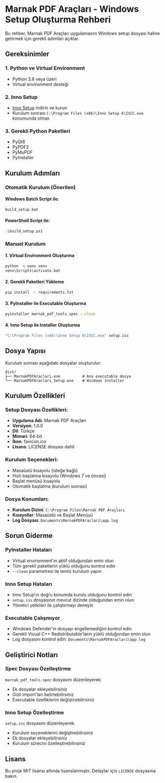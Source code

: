 # Marnak PDF Araçları - Windows Setup Oluşturma Rehberi

Bu rehber, Marnak PDF Araçları uygulamasını Windows setup dosyası haline getirmek için gerekli adımları açıklar.

## Gereksinimler

### 1. Python ve Virtual Environment
- Python 3.8 veya üzeri
- Virtual environment desteği

### 2. Inno Setup
- [Inno Setup](https://jrsoftware.org/isinfo.php) indirin ve kurun
- Kurulum sonrası `C:\Program Files (x86)\Inno Setup 6\ISCC.exe` konumunda olmalı

### 3. Gerekli Python Paketleri
- PyQt6
- PyPDF2
- PyMuPDF
- PyInstaller

## Kurulum Adımları

### Otomatik Kurulum (Önerilen)

#### Windows Batch Script ile:
```cmd
build_setup.bat
```

#### PowerShell Script ile:
```powershell
.\build_setup.ps1
```

### Manuel Kurulum

#### 1. Virtual Environment Oluşturma
```cmd
python -m venv venv
venv\Scripts\activate.bat
```

#### 2. Gerekli Paketleri Yükleme
```cmd
pip install -r requirements.txt
```

#### 3. PyInstaller ile Executable Oluşturma
```cmd
pyinstaller marnak_pdf_tools.spec --clean
```

#### 4. Inno Setup ile Installer Oluşturma
```cmd
"C:\Program Files (x86)\Inno Setup 6\ISCC.exe" setup.iss
```

## Dosya Yapısı

Kurulum sonrası aşağıdaki dosyalar oluşturulur:

```
dist/
├── MarnakPDFAraclari.exe          # Ana executable dosya
└── MarnakPDFAraclari_Setup.exe    # Windows installer
```

## Kurulum Özellikleri

### Setup Dosyası Özellikleri:
- **Uygulama Adı**: Marnak PDF Araçları
- **Versiyon**: 1.0.0
- **Dil**: Türkçe
- **Mimari**: 64-bit
- **İkon**: favicon.ico
- **Lisans**: LICENSE dosyası dahil

### Kurulum Seçenekleri:
- Masaüstü kısayolu (isteğe bağlı)
- Hızlı başlatma kısayolu (Windows 7 ve öncesi)
- Başlat menüsü kısayolu
- Otomatik başlatma (kurulum sonrası)

### Dosya Konumları:
- **Kurulum Dizini**: `C:\Program Files\Marnak PDF Araçları`
- **Kısayollar**: Masaüstü ve Başlat Menüsü
- **Log Dosyası**: `Documents\MarnakPDFAraclari\app.log`

## Sorun Giderme

### PyInstaller Hataları
- Virtual environment'ın aktif olduğundan emin olun
- Tüm gerekli paketlerin yüklü olduğunu kontrol edin
- `--clean` parametresi ile temiz kurulum yapın

### Inno Setup Hataları
- Inno Setup'ın doğru konumda kurulu olduğunu kontrol edin
- `setup.iss` dosyasının mevcut dizinde olduğundan emin olun
- Yönetici yetkileri ile çalıştırmayı deneyin

### Executable Çalışmıyor
- Windows Defender'ın dosyayı engellemediğini kontrol edin
- Gerekli Visual C++ Redistributable'ların yüklü olduğundan emin olun
- Log dosyasını kontrol edin: `Documents\MarnakPDFAraclari\app.log`

## Geliştirici Notları

### Spec Dosyası Özelleştirme
`marnak_pdf_tools.spec` dosyasını düzenleyerek:
- Ek dosyalar ekleyebilirsiniz
- Gizli import'ları belirtebilirsiniz
- Executable özelliklerini değiştirebilirsiniz

### Inno Setup Özelleştirme
`setup.iss` dosyasını düzenleyerek:
- Kurulum seçeneklerini değiştirebilirsiniz
- Ek dosyalar ekleyebilirsiniz
- Kurulum sürecini özelleştirebilirsiniz

## Lisans

Bu proje MIT lisansı altında lisanslanmıştır. Detaylar için `LICENSE` dosyasına bakın.
